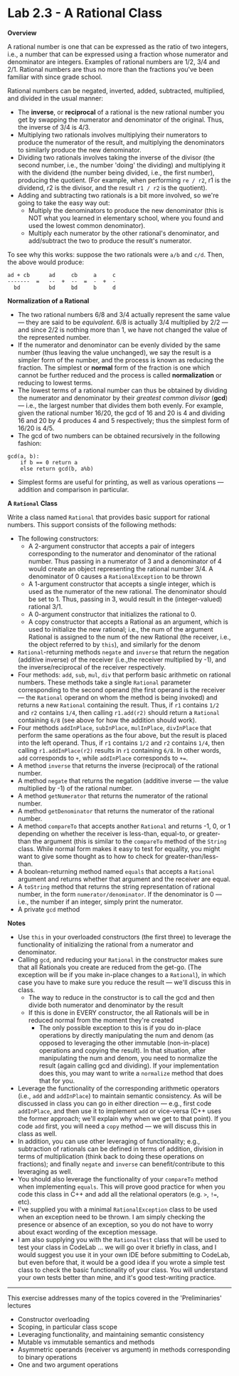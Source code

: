 # Lab 2.3 - A Rational Class

**Overview**

A rational number is one that can be expressed as the ratio of two integers, i.e., a number that can be expressed using a fraction whose numerator and denominator are integers. Examples of rational numbers are 1/2, 3/4 and 2/1. Rational numbers are thus no more than the fractions you've been familiar with since grade school.

Rational numbers can be negated, inverted, added, subtracted, multiplied, and divided in the usual manner:
- The **inverse**, or **reciprocal** of a rational is the new rational number you get by swapping the numerator and denominator of the original. Thus, the inverse of 3/4 is 4/3.
- Multiplying two rationals involves multiplying their numerators to produce the numerator of the result, and multiplying the denominators to similarly produce the new denominator.
- Dividing two rationals involves taking the inverse of the divisor (the second number, i.e., the number 'doing' the dividing) and multiplying it with the dividend (the number being divided, i.e., the first number), producing the quotient. (For example, when performing `re / r2`, r1 is the dividend, r2 is the divisor, and the result `r1 / r2` is the quotient).
- Adding and subtracting two rationals is a bit more involved, so we're going to take the easy way out:
    - Multiply the denominators to produce the new denominator (this is NOT what you learned in elementary school, where you found and used the lowest common denominator).
    - Multiply each numerator by the other rational's denominator, and add/subtract the two to produce the result's numerator.

To see why this works: suppose the two rationals were `a/b` and `c/d`. Then, the above would produce:

```
ad + cb      ad     cb     a     c
-------  =   --  +  --  =  -  +  -
  bd         bd     bd     b     d
```

**Normalization of a Rational**

- The two rational numbers 6/8 and 3/4 actually represent the same value — they are said to be *equivalent*. 6/8 is actually 3/4 multiplied by 2/2 — and since 2/2 is nothing more than 1, we have not changed the value of the represented number.
- If the numerator and denominator can be evenly divided by the same number (thus leaving the value unchanged), we say the result is a simpler form of the number, and the process is known as reducing the fraction. The simplest or **normal** form of the fraction is one which cannot be further reduced and the process is called **normalization** or reducing to lowest terms.
- The lowest terms of a rational number can thus be obtained by dividing the numerator and denominator by their *greatest common divisor* (**gcd**) — i.e., the largest number that divides them both evenly. For example, given the rational number 16/20, the gcd of 16 and 20 is 4 and dividing 16 and 20 by 4 produces 4 and 5 respectively; thus the simplest form of 16/20 is 4/5.
- The gcd of two numbers can be obtained recursively in the following fashion:

```
gcd(a, b):
    if b == 0 return a
    else return gcd(b, a%b)
```

- Simplest forms are useful for printing, as well as various operations — addition and comparison in particular.

**A `Rational` Class**

Write a class named `Rational` that provides basic support for rational numbers. This support consists of the following methods:
- The following constructors:
    - A 2-argument constructor that accepts a pair of integers corresponding to the numerator and denominator of the rational number. Thus passing in a numerator of 3 and a denominator of 4 would create an object representing the rational number 3/4. A denominator of 0 causes a `RationalException` to be thrown
    - A 1-argument constructor that accepts a single integer, which is used as the numerator of the new rational. The denominator should be set to 1. Thus, passing in 3, would result in the (integer-valued) rational 3/1.
    - A 0-argument constructor that initializes the rational to 0.
    - A copy constructor that accepts a Rational as an argument, which is used to initialize the new rational; i.e., the num of the argument Rational is assigned to the num of the new Rational (the receiver, i.e., the object referred to by `this`), and similarly for the denom
- `Rational`-returning methods `negate` and `inverse` that return the negation (additive inverse) of the receiver (i.e.,the receiver multiplied by -1), and the inverse/reciprocal of the receiver respectively.
- Four methods: `add`, `sub`, `mul`, `div` that perform basic arithmetic on rational numbers. These methods take a single `Rational` parameter corresponding to the second operand (the first operand is the receiver — the `Rational` operand on whom the method is being invoked) and returns a new `Rational` containing the result. Thus, if `r1` contains `1/2` and `r2` contains `1/4`, then calling `r1.add(r2)` should return a `Rational` containing `6/8` (see above for how the addition should work).
- Four methods `addInPlace`, `subInPlace`, `mulInPlace`, `divInPlace` that perform the same operations as the four above, but the result is placed into the left operand. Thus, if `r1` contains `1/2` and `r2` contains `1/4`, then calling `r1.addInPlace(r2)` results in `r1` containing `6/8`. In other words, `add` corresponds to `+`, while `addInPlace` corresponds to `+=`.
- A method `inverse` that returns the inverse (reciprocal) of the rational number.
- A method `negate` that returns the negation (additive inverse — the value multiplied by -1) of the rational number.
- A method `getNumerator` that returns the numerator of the rational number.
- A method `getDenominator` that returns the numerator of the rational number.
- A method `compareTo` that accepts another `Rational` and returns -1, 0, or 1 depending on whether the receiver is less-than, equal-to, or greater-than the argument (this is similar to the `compareTo` method of the `String` class. While normal form makes it easy to test for equality, you might want to give some thought as to how to check for greater-than/less-than.
- A boolean-returning method named `equals` that accepts a `Rational` argument and returns whether that argument and the receiver are equal.
- A `toString` method that returns the string representation of rational number, in the form `numerator/denominator`. If the denominator is 0 — i.e., the number if an integer, simply print the numerator.
- A private `gcd` method

**Notes**

- Use `this` in your overloaded constructors (the first three) to leverage the functionality of initializing the rational from a numerator and denominator.
- Calling `gcd`, and reducing your `Rational` in the constructor makes sure that all Rationals you create are reduced from the get-go. (The exception will be if you make in-place changes to a `Rational`), in which case you have to make sure you reduce the result — we'll discuss this in class.
    - The way to reduce in the constructor is to call the gcd and then divide both numerator and denominator by the result
    - If this is done in EVERY constructor, the all Rationals will be in reduced normal from the moment they're created
        - The only possible exception to this is if you do in-place operations by directly manipulating the num and denom (as opposed to leveraging the other immutable (non-in-place) operations and copying the result). In that situation, after manipulating the num and denom, you need to normalize the result (again calling gcd and dividing). If your implementation does this, you may want to write a `normalize` method that does that for you.
- Leverage the functionality of the corresponding arithmetic operators (i.e., `add` and `addInPlace`) to maintain semantic consistency. As will be discussed in class you can go in either direction — e.g., first code `addInPlace`, and then use it to implement `add` or vice-versa (C++ uses the former approach; we'll explain why when we get to that point). If you code `add` first, you will need a `copy` method — we will discuss this in class as well.
- In addition, you can use other leveraging of functionality; e.g., subtraction of rationals can be defined in terms of addition, division in terms of multiplication (think back to doing these operations on fractions); and finally `negate` and `inverse` can benefit/contribute to this leveraging as well.
- You should also leverage the functionality of your `compareTo` method when implementing `equals`. This will prove good practice for when you code this class in C++ and add all the relational operators (e.g. `>`, `!=`, etc).
- I've supplied you with a minimal `RationalException` class to be used when an exception need to be thrown. I am simply checking the presence or absence of an exception, so you do not have to worry about exact wording of the exception message.
- I am also supplying you with the `RationalTest` class that will be used to test your class in CodeLab … we will go over it briefly in class, and I would suggest you use it in your own IDE before submitting to CodeLab, but even before that, it would be a good idea if you wrote a simple test class to check the basic functionality of your class. You will understand your own tests better than mine, and it's good test-writing practice.

---

This exercise addresses many of the topics covered in the 'Preliminaries' lectures
- Constructor overloading
- Scoping, in particular class scope
- Leveraging functionality, and maintaining semantic consistency
- Mutable vs immutable semantics and methods
- Asymmetric operands (receiver vs argument) in methods corresponding to binary operations
- One and two argument operations